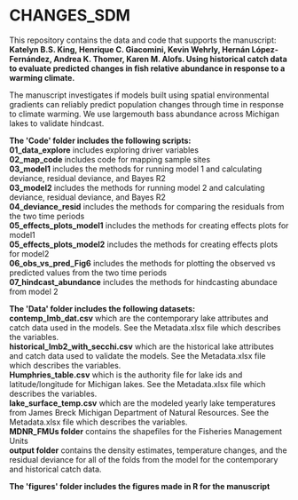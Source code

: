 # CHANGES_SDM


This repository contains the data and code that supports the manuscript: **Katelyn B.S. King, Henrique C. Giacomini, Kevin Wehrly, Hernán López-Fernández, Andrea K. Thomer, Karen M. Alofs.
Using historical catch data to evaluate predicted changes in fish relative abundance in response to a warming climate.**  

The manuscript investigates if models built using spatial environmental gradients can reliably predict population changes through time in response to climate warming. We use largemouth bass abundance across Michigan lakes to validate hindcast. 


**The 'Code' folder includes the following scripts:** \
**01_data_explore** includes exploring driver variables \
**02_map_code** includes code for mapping sample sites \
**03_model1** includes the methods for running model 1 and calculating deviance,  residual deviance, and Bayes R2 \
**03_model2** includes the methods for running model 2 and calculating deviance,  residual deviance, and Bayes R2 \
**04_deviance_resid** includes the methods for comparing the residuals from the two time periods \
**05_effects_plots_model1** includes the methods for creating effects plots for model1 \
**05_effects_plots_model2** includes the methods for creating effects plots for model2 \
**06_obs_vs_pred_Fig6** includes the methods for plotting the observed vs predicted values from the two time periods \
**07_hindcast_abundance** includes the methods for hindcasting abundace from model 2 


**The 'Data' folder includes the following datasets:** \
**contemp_lmb_dat.csv** which are the contemporary lake attributes and catch data used in the models. See the Metadata.xlsx file which describes the variables. \
**historical_lmb2_with_secchi.csv** which are the historical lake attributes and catch data used to validate the models. See the Metadata.xlsx file which describes the variables.  \
**Humphries_table.csv** which is the authority file for lake ids and latitude/longitude for Michigan lakes. See the Metadata.xlsx file which describes the variables. \
**lake_surface_temp.csv** which are the modeled yearly lake temperatures from James Breck Michigan Department of Natural Resources. See the Metadata.xlsx file which describes the variables. \
**MDNR_FMUs folder**  contains the shapefiles for the Fisheries Management Units \
**output folder**  contains the density estimates, temperature changes, and the residual deviance for all of the folds from the model for the contemporary and historical catch data. 

**The 'figures' folder includes the figures made in R for the manuscript**
